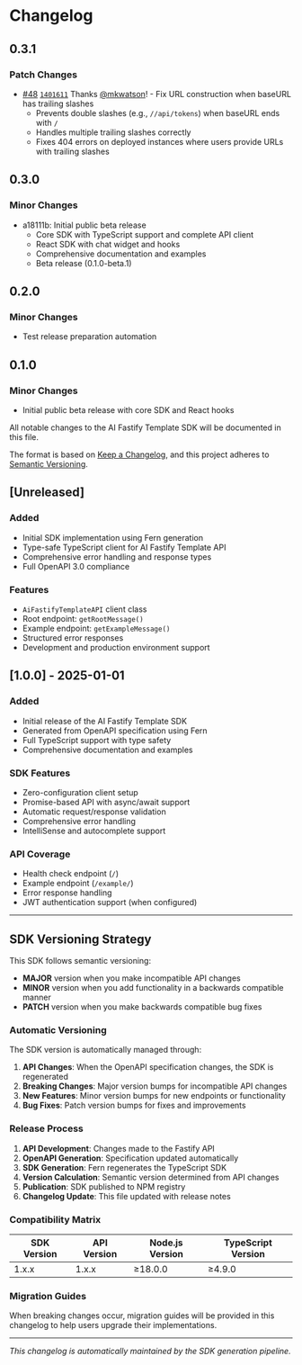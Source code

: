 # Changelog

## 0.3.1

### Patch Changes

- [#48](https://github.com/Airbolt-AI/airbolt/pull/48) [`1401611`](https://github.com/Airbolt-AI/airbolt/commit/14016111ed12d7e1c961c7e56f2ac5785e50278d) Thanks [@mkwatson](https://github.com/mkwatson)! - Fix URL construction when baseURL has trailing slashes
  - Prevents double slashes (e.g., `//api/tokens`) when baseURL ends with `/`
  - Handles multiple trailing slashes correctly
  - Fixes 404 errors on deployed instances where users provide URLs with trailing slashes

## 0.3.0

### Minor Changes

- a18111b: Initial public beta release
  - Core SDK with TypeScript support and complete API client
  - React SDK with chat widget and hooks
  - Comprehensive documentation and examples
  - Beta release (0.1.0-beta.1)

## 0.2.0

### Minor Changes

- Test release preparation automation

## 0.1.0

### Minor Changes

- Initial public beta release with core SDK and React hooks

All notable changes to the AI Fastify Template SDK will be documented in this file.

The format is based on [Keep a Changelog](https://keepachangelog.com/en/1.0.0/),
and this project adheres to [Semantic Versioning](https://semver.org/spec/v2.0.0.html).

## [Unreleased]

### Added

- Initial SDK implementation using Fern generation
- Type-safe TypeScript client for AI Fastify Template API
- Comprehensive error handling and response types
- Full OpenAPI 3.0 compliance

### Features

- `AiFastifyTemplateAPI` client class
- Root endpoint: `getRootMessage()`
- Example endpoint: `getExampleMessage()`
- Structured error responses
- Development and production environment support

## [1.0.0] - 2025-01-01

### Added

- Initial release of the AI Fastify Template SDK
- Generated from OpenAPI specification using Fern
- Full TypeScript support with type safety
- Comprehensive documentation and examples

### SDK Features

- Zero-configuration client setup
- Promise-based API with async/await support
- Automatic request/response validation
- Comprehensive error handling
- IntelliSense and autocomplete support

### API Coverage

- Health check endpoint (`/`)
- Example endpoint (`/example/`)
- Error response handling
- JWT authentication support (when configured)

---

## SDK Versioning Strategy

This SDK follows semantic versioning:

- **MAJOR** version when you make incompatible API changes
- **MINOR** version when you add functionality in a backwards compatible manner
- **PATCH** version when you make backwards compatible bug fixes

### Automatic Versioning

The SDK version is automatically managed through:

1. **API Changes**: When the OpenAPI specification changes, the SDK is regenerated
2. **Breaking Changes**: Major version bumps for incompatible API changes
3. **New Features**: Minor version bumps for new endpoints or functionality
4. **Bug Fixes**: Patch version bumps for fixes and improvements

### Release Process

1. **API Development**: Changes made to the Fastify API
2. **OpenAPI Generation**: Specification updated automatically
3. **SDK Generation**: Fern regenerates the TypeScript SDK
4. **Version Calculation**: Semantic version determined from API changes
5. **Publication**: SDK published to NPM registry
6. **Changelog Update**: This file updated with release notes

### Compatibility Matrix

| SDK Version | API Version | Node.js Version | TypeScript Version |
| ----------- | ----------- | --------------- | ------------------ |
| 1.x.x       | 1.x.x       | ≥18.0.0         | ≥4.9.0             |

### Migration Guides

When breaking changes occur, migration guides will be provided in this changelog to help users upgrade their implementations.

---

_This changelog is automatically maintained by the SDK generation pipeline._
